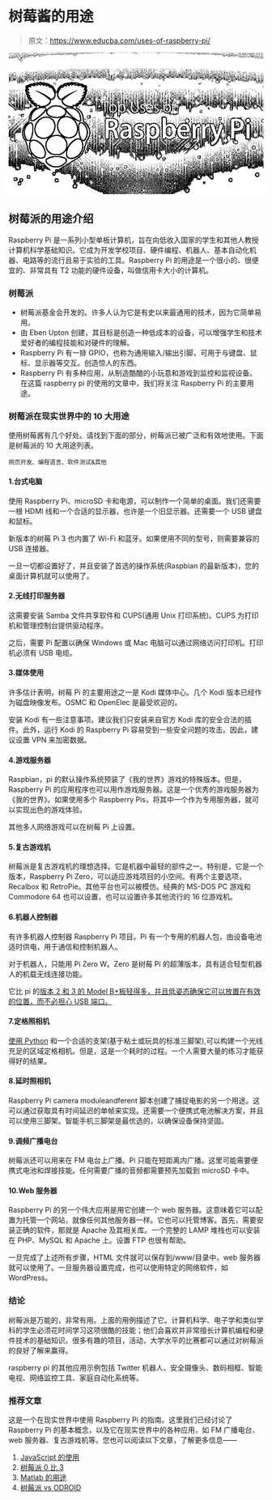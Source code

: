# 树莓酱的用途

> 原文：<https://www.educba.com/uses-of-raspberry-pi/>

![Uses Of Raspberry Pi](img/ecaa1cfcfe19d930a12f0f1d4f3d927b.png)



## 树莓派的用途介绍

Raspberry Pi 是一系列小型单板计算机，旨在向低收入国家的学生和其他人教授计算机科学基础知识。它成为开发学校项目、硬件编程、机器人、基本自动化机器、电路等的流行且易于实验的工具。Raspberry Pi 的用途是一个很小的、很便宜的、非常具有 T2 功能的硬件设备，叫做信用卡大小的计算机。

### 树莓派

*   树莓派基金会开发的。许多人认为它是有史以来最通用的技术，因为它简单易用。
*   由 Eben Upton 创建，其目标是创造一种低成本的设备，可以增强学生和技术爱好者的编程技能和对硬件的理解。
*   Raspberry Pi 有一排 GPIO，也称为通用输入/输出引脚，可用于与键盘、鼠标、显示器等交互。创造惊人的东西。
*   Raspberry Pi 有多种应用，从制造酷酷的小玩意和游戏到监控和监视设备。在这篇 raspberry pi 的使用的文章中，我们将关注 Raspberry Pi 的主要用途。

### 树莓派在现实世界中的 10 大用途

使用树莓酱有几个好处。请找到下面的部分，树莓派已被广泛和有效地使用。下面是树莓派的 10 大用途列表。

<small>网页开发、编程语言、软件测试&其他</small>

#### 1.台式电脑

使用 Raspberry Pi、microSD 卡和电源，可以制作一个简单的桌面。我们还需要一根 HDMI 线和一个合适的显示器，也许是一个旧显示器。还需要一个 USB 键盘和鼠标。

新版本的树莓 Pi 3 也内置了 Wi-Fi 和蓝牙。如果使用不同的型号，则需要兼容的 USB 连接器。

一旦一切都设置好了，并且安装了首选的操作系统(Raspbian 的最新版本)，您的桌面计算机就可以使用了。

#### 2.无线打印服务器

这需要安装 Samba 文件共享软件和 CUPS(通用 Unix 打印系统)。CUPS 为打印机和管理控制台提供驱动程序。

之后，需要 Pi 配置以确保 Windows 或 Mac 电脑可以通过网络访问打印机。打印机必须有 USB 电缆。

#### 3.媒体使用

许多估计表明，树莓 Pi 的主要用途之一是 Kodi 媒体中心。几个 Kodi 版本已经作为磁盘映像发布。OSMC 和 OpenElec 是最受欢迎的。

安装 Kodi 有一些注意事项。建议我们只安装来自官方 Kodi 库的安全合法的插件。此外，运行 Kodi 的 Raspberry Pi 容易受到一些安全问题的攻击。因此，建议设置 VPN 来加密数据。

#### 4.游戏服务器

Raspbian，pi 的默认操作系统预装了《我的世界》游戏的特殊版本。但是，Raspberry Pi 的应用程序也可以用作游戏服务器。这是一个优秀的游戏服务器为《我的世界》。如果使用多个 Raspberry Pis，将其中一个作为专用服务器，就可以实现出色的游戏体验。

其他多人网络游戏可以在树莓 Pi 上设置。

#### 5.复古游戏机

树莓派是复古游戏机的理想选择。它是机器中最轻的部件之一。特别是，它是一个版本，Raspberry Pi Zero，可以适应游戏项目的小空间。有两个主要选项，Recalbox 和 RetroPie。其他平台也可以被模仿。经典的 MS-DOS PC 游戏和 Commodore 64 也可以设置，也可以设置许多其他流行的 16 位游戏机。

#### 6.机器人控制器

有许多机器人控制器 Raspberry Pi 项目。Pi 有一个专用的机器人包，由设备电池适时供电，用于通信和控制机器人。

对于机器人，只能用 Pi Zero W。Zero 是树莓 Pi 的超薄版本，具有适合轻型机器人的机载无线连接功能。

它比 pi 的[版本 2 和 3 的 Model B+板轻得多，并且低姿态确保它可以放置在有效的位置，而不必担心 USB 端口。](https://www.educba.com/raspberry-pi-3-vs-raspberry-pi-2/)

#### 7.定格照相机

[使用 Python](https://www.educba.com/careers-in-python/) 和一个合适的支架(基于粘土或玩具的标准三脚架),可以构建一个光线充足的区域定格相机。但是，这是一个耗时的过程。一个人需要大量的练习才能获得好的结果。

#### 8.延时照相机

Raspberry Pi camera moduleandferent 脚本创建了捕捉电影的另一个用途。这可以通过获取具有时间延迟的单帧来实现。还需要一个便携式电池解决方案，并且可以使用三脚架。智能手机三脚架是最优选的，以确保设备保持坚固。

#### 9.调频广播电台

树莓派还可以用来在 FM 电台上广播。Pi 只能在短距离内广播。这里可能需要便携式电池和焊接技能。任何需要广播的音频都需要预先加载到 microSD 卡中。

#### 10.Web 服务器

Raspberry Pi 的另一个伟大应用是用它创建一个 web 服务器。这意味着它可以配置为托管一个网站，就像任何其他服务器一样。它也可以托管博客。首先，需要安装正确的软件，那就是 Apache 及其相关库。一个完整的 LAMP 堆栈也可以安装在 PHP、MySQL 和 Apache 上。设置 FTP 也很有帮助。

一旦完成了上述所有步骤，HTML 文件就可以保存到/www/目录中，web 服务器就可以使用了。一旦服务器设置完成，也可以使用特定的网络软件，如 WordPress。

### 结论

树莓派是万能的，非常有用。上面的用例描述了它。计算机科学、电子学和类似学科的学生必须花时间学习这项很酷的技能；他们会喜欢并非常擅长计算机编程和硬件技术的基础知识。很多有趣的项目，活动，大学水平的比赛都可以通过对树莓派的良好了解来赢得。

raspberry pi 的其他应用示例包括 Twitter 机器人、安全摄像头、数码相框、智能电视、网络监控工具、家庭自动化系统等。

### 推荐文章

这是一个在现实世界中使用 Raspberry Pi 的指南。这里我们已经讨论了 Raspberry Pi 的基本概念，以及它在现实世界中的各种应用，如 FM 广播电台、web 服务器、复古游戏机等。您也可以阅读以下文章，了解更多信息——

1.  [JavaScript 的使用](https://www.educba.com/uses-of-javascript/)
2.  [树莓派 0 比 3](https://www.educba.com/raspberry-pi-zero-vs-3/)
3.  [Matlab 的用途](https://www.educba.com/uses-of-matlab/)
4.  [树莓派 vs ODROID](https://www.educba.com/raspberry-pi-vs-odroid/)





